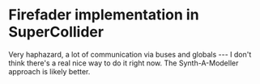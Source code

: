 # Firefader implementation in SuperCollider

Very haphazard, a lot of communication via buses and globals --- I don't think there's a real nice way to do it right now. The Synth-A-Modeller approach is likely better.


